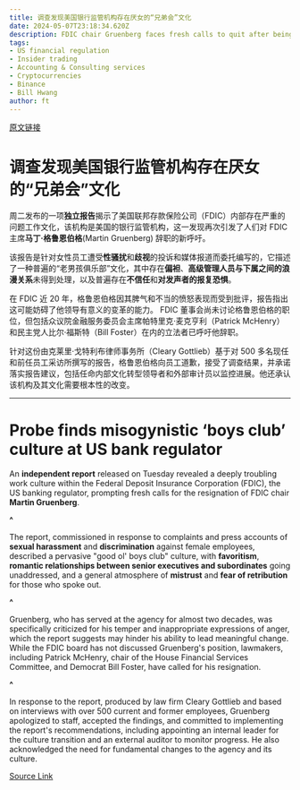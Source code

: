 ```yaml
---
title: 调查发现美国银行监管机构存在厌女的“兄弟会”文化
date: 2024-05-07T23:18:34.620Z
description: FDIC chair Gruenberg faces fresh calls to quit after being singled out as an angry boss who lacks trust to lead change
tags: 
- US financial regulation
- Insider trading
- Accounting & Consulting services
- Cryptocurrencies
- Binance
- Bill Hwang
author: ft
---
```


[原文链接](https://ft.com/content/8b83e054-fa95-4145-8f88-38d4ebe1f0cd)

# 调查发现美国银行监管机构存在厌女的“兄弟会”文化

周二发布的一项**独立报告**揭示了美国联邦存款保险公司（FDIC）内部存在严重的问题工作文化，该机构是美国的银行监管机构，这一发现再次引发了人们对 FDIC 主席**马丁·格鲁恩伯格**(Martin Gruenberg) 辞职的新呼吁。

该报告是针对女性员工遭受**性骚扰**和**歧视**的投诉和媒体报道而委托编写的，它描述了一种普遍的“老男孩俱乐部”文化，其中存在**偏袒**、**高级管理人员与下属之间的浪漫关系**未得到处理，以及普遍存在**不信任**和**对发声者的报复恐惧**。

在 FDIC 近 20 年，格鲁恩伯格因其脾气和不当的愤怒表现而受到批评，报告指出这可能妨碍了他领导有意义的变革的能力。 FDIC 董事会尚未讨论格鲁恩伯格的职位，但包括众议院金融服务委员会主席帕特里克·麦克亨利（Patrick McHenry）和民主党人比尔·福斯特（Bill Foster）在内的立法者已呼吁他辞职。

针对这份由克莱里·戈特利布律师事务所（Cleary Gottlieb）基于对 500 多名现任和前任员工采访所撰写的报告，格鲁恩伯格向员工道歉，接受了调查结果，并承诺落实报告建议，包括任命内部文化转型领导者和外部审计员以监控进展。他还承认该机构及其文化需要根本性的改变。

---

# Probe finds misogynistic ‘boys club’ culture at US bank regulator 

An **independent report** released on Tuesday revealed a deeply troubling work culture within the Federal Deposit Insurance Corporation (FDIC), the US banking regulator, prompting fresh calls for the resignation of FDIC chair **Martin Gruenberg**. 

**^**

The report, commissioned in response to complaints and press accounts of **sexual harassment** and **discrimination** against female employees, described a pervasive "good ol' boys club" culture, with **favoritism**, **romantic relationships between senior executives and subordinates** going unaddressed, and a general atmosphere of **mistrust** and **fear of retribution** for those who spoke out. 

**^**

Gruenberg, who has served at the agency for almost two decades, was specifically criticized for his temper and inappropriate expressions of anger, which the report suggests may hinder his ability to lead meaningful change. While the FDIC board has not discussed Gruenberg's position, lawmakers, including Patrick McHenry, chair of the House Financial Services Committee, and Democrat Bill Foster, have called for his resignation. 

**^**

In response to the report, produced by law firm Cleary Gottlieb and based on interviews with over 500 current and former employees, Gruenberg apologized to staff, accepted the findings, and committed to implementing the report's recommendations, including appointing an internal leader for the culture transition and an external auditor to monitor progress. He also acknowledged the need for fundamental changes to the agency and its culture.

[Source Link](https://ft.com/content/8b83e054-fa95-4145-8f88-38d4ebe1f0cd)

